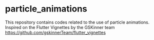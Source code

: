 # particle_animations
 This repository contains codes related to the use of particle animations. Inspired on the Flutter Vignettes by the GSKinner team https://github.com/gskinnerTeam/flutter_vignettes
